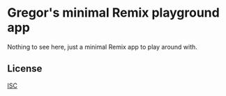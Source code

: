 # Gregor's minimal Remix playground app

Nothing to see here, just a minimal Remix app to play around with.

## License

[ISC](license.md)
